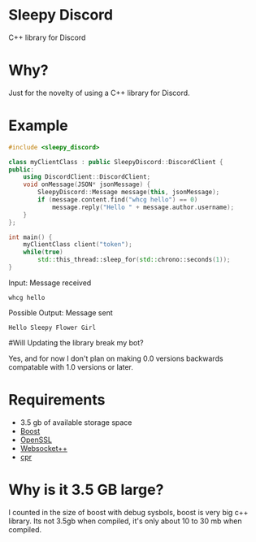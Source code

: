 # Sleepy Discord
C++ library for Discord

# Why?
Just for the novelty of using a C++ library for Discord.

# Example
```cpp
#include <sleepy_discord>

class myClientClass : public SleepyDiscord::DiscordClient {
public:
    using DiscordClient::DiscordClient;
    void onMessage(JSON* jsonMessage) {
   	    SleepyDiscord::Message message(this, jsonMessage);
	    if (message.content.find("whcg hello") == 0)
	        message.reply("Hello " + message.author.username);
    }
};

int main() {
    myClientClass client("token");
    while(true)
        std::this_thread::sleep_for(std::chrono::seconds(1));
}
```
Input: Message received
```
whcg hello
```
Possible Output: Message sent
```
Hello Sleepy Flower Girl
```
#Will Updating the library break my bot?

Yes, and for now I don't plan on making 0.0 versions backwards compatable with 1.0 versions or later.

# Requirements
* 3.5 gb of available storage space
* [Boost](http://www.boost.org/)
* [OpenSSL](https://www.openssl.org/)
* [Websocket++](https://github.com/zaphoyd/websocketpp)
* [cpr](https://github.com/whoshuu/cpr)

# Why is it 3.5 GB large?
I counted in the size of boost with debug sysbols, boost is very big c++ library. Its not 3.5gb when compiled, it's only about 10 to 30 mb when compiled.
